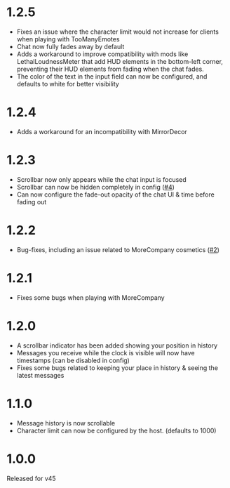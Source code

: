 # 1.2.5
- Fixes an issue where the character limit would not increase for clients when playing with TooManyEmotes
- Chat now fully fades away by default
- Adds a workaround to improve compatibility with mods like LethalLoudnessMeter that add HUD elements in the bottom-left corner,
  preventing their HUD elements from fading when the chat fades.
- The color of the text in the input field can now be configured, and defaults to white for better visibility

# 1.2.4
- Adds a workaround for an incompatibility with MirrorDecor

# 1.2.3
- Scrollbar now only appears while the chat input is focused
- Scrollbar can now be hidden completely in config ([#4](https://github.com/taffyko/LCNiceChat/issues/4))
- Can now configure the fade-out opacity of the chat UI & time before fading out

# 1.2.2
- Bug-fixes, including an issue related to MoreCompany cosmetics ([#2](https://github.com/taffyko/LCNiceChat/issues/2))

# 1.2.1
- Fixes some bugs when playing with MoreCompany

# 1.2.0
- A scrollbar indicator has been added showing your position in history
- Messages you receive while the clock is visible will now have timestamps (can be disabled in config)
- Fixes some bugs related to keeping your place in history & seeing the latest messages

# 1.1.0
- Message history is now scrollable
- Character limit can now be configured by the host. (defaults to 1000)

# 1.0.0
Released for v45